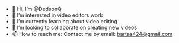 - 👋 Hi, I’m @DedsonQ
- 👀 I’m interested in video editors work
- 🌱 I’m currently learning about video editing
- 💞️ I’m looking to collaborate on creating new videos
- 📫 How to reach me: Contact me by email: bartas424@gmail.com

<!---
DedsonQ/DedsonQ is a ✨ special ✨ repository because its `README.md` (this file) appears on your GitHub profile.
You can click the Preview link to take a look at your changes.
--->
